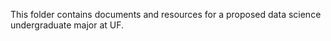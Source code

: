 
This folder contains documents and resources for a proposed data science undergraduate major at UF.
